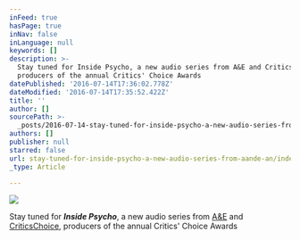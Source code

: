 ```yaml
---
inFeed: true
hasPage: true
inNav: false
inLanguage: null
keywords: []
description: >-
  Stay tuned for Inside Psycho, a new audio series from A&E and CriticsChoice,
  producers of the annual Critics' Choice Awards
datePublished: '2016-07-14T17:36:02.778Z'
dateModified: '2016-07-14T17:35:52.422Z'
title: ''
author: []
sourcePath: >-
  _posts/2016-07-14-stay-tuned-for-inside-psycho-a-new-audio-series-from-aande-an.md
authors: []
publisher: null
starred: false
url: stay-tuned-for-inside-psycho-a-new-audio-series-from-aande-an/index.html
_type: Article

---
```

![](https://the-grid-user-content.s3-us-west-2.amazonaws.com/6702773c-5477-4da6-977a-f261129b7fae.png)

Stay tuned for **_Inside Psycho_**, a new audio series from [A&E][0] and [CriticsChoice][1], producers of the annual Critics' Choice Awards

[0]: http://aetv.com/
[1]: http://criticschoice.com/